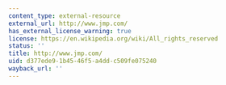 ```yaml
---
content_type: external-resource
external_url: http://www.jmp.com/
has_external_license_warning: true
license: https://en.wikipedia.org/wiki/All_rights_reserved
status: ''
title: http://www.jmp.com/
uid: d377ede9-1b45-46f5-a4dd-c509fe075240
wayback_url: ''
---
```

